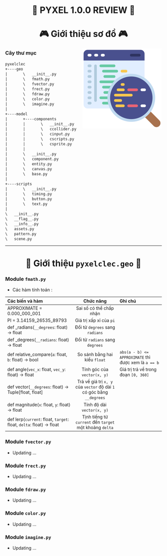 <h1 align="center">🐍 PYXEL 1.0.0 REVIEW 🐍</h1>


<h1 align="center">🎮 Giới thiệu sơ đồ 🎮</h1>
<img align="right" width="256px" height="256px" src="../../Assets/code-review.png">

### Cây thư mục

```
pyxelclec
+----geo
|       \   __init__.py
|       \   fmath.py
|       \   fvector.py
|       \   frect.py
|       \   fdraw.py
|       \   color.py
|       \   imagine.py
|
+----model
|       +----components
|       |       \   __init__.py
|       |       \   ccollider.py
|       |       \   cinput.py
|       |       \   cscripts.py
|       |       \   csprite.py
|       |
|       \   __init__.py
|       \   component.py
|       \   entity.py
|       \   canvas.py
|       \   base.py
|
+----scripts
|       \   __init__.py
|       \   timing.py
|       \   button.py
|       \   text.py
|
\   __init__.py
\   __flag__.py
\   __info__.py
\   assets.py
\   pattern.py
\   scene.py
```

---

<h1 align="center">📑 Giới thiệu <code>pyxelclec.geo</code> 📑</h1>

### Module `fmath.py`

- Các hàm tính toán :

| Các biến và hàm | Chức năng | Ghi chú |
|:--------------|:---------:|:--------|
| APPROXIMATE = 0.000_000_001 | Sai số có thể chấp nhận | |
| PI = 3.14159_26535_89793 | Giá trị xấp xỉ của `pi` | |
| def _radians(`__degrees`: float) -> float | Đổi từ `degrees` sang `radians` | |
| def _degrees(`__radians`: float) -> float | Đổi từ `radians` sang `degrees` | |
| def relative_compare(`a`: float, `b`: float) -> bool | So sánh bằng hai kiểu `float` | `abs(a - b) <= APPROXIMATE` thì được xem là `a == b` |
| def angle(`vec_x`: float, `vec_y`: float) -> float | Tính góc của `vector(x, y)` | Giá trị trả về trong đoạn `[0, 360]` |
| def vector(`__degrees`: float) -> Tuple[float, float] | Trả về giá trị `x, y` của `vector` độ dài `1` có góc bằng `__degrees` | |
| def magnitude(`x`: float, `y`: float) -> float | Tính độ dài `vector(x, y)` | |
| def lerp(`current`: float, `target`: float, `delta`: float) -> float | Tịnh tiếng từ `current` đến `target` một khoảng `delta` | |

### Module `fvector.py`

- Updating ...

### Module `frect.py`

- Updating ...

### Module `fdraw.py`

- Updating ...

### Module `color.py`

- Updating ...

### Module `imagine.py`

- Updating ...
